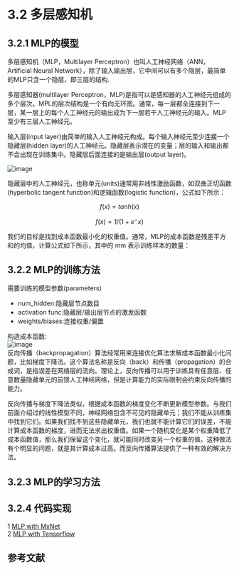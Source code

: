 # 3.2 多层感知机
## 3.2.1 MLP的模型

多层感知机（MLP，Multilayer Perceptron）也叫人工神经网络（ANN，Artificial Neural Network），除了输入输出层，它中间可以有多个隐层，最简单的MLP只含一个隐层，即三层的结构.

多层感知器(multilayer Perceptron，MLP)是指可以是感知器的人工神经元组成的多个层次。MPL的层次结构是一个有向无环图。通常，每一层都全连接到下一层，某一层上的每个人工神经元的输出成为下一层若干人工神经元的输入。MLP至少有三层人工神经元。

输入层(input layer)由简单的输入人工神经元构成。每个输入神经元至少连接一个隐藏层(hidden layer)的人工神经元。隐藏层表示潜在的变量；层的输入和输出都不会出现在训练集中。隐藏层后面连接的是输出层(output layer)。

![image](http://obmpvqs90.bkt.clouddn.com/muti-layer-perceptron.png)

隐藏层中的人工神经元，也称单元(units)通常用非线性激励函数，如双曲正切函数(hyperbolic tangent function)和逻辑函数(logistic function)，公式如下所示：
            
```math
f(x)=tanh(x)
```
```math
f(x)=1/(1+e^-x)
```

我们的目标是找到成本函数最小化的权重值。通常，MLP的成本函数是残差平方和的均值，计算公式如下所示，其中的 mm 表示训练样本的数量：

## 3.2.2 MLP的训练方法

需要训练的模型参数(parameters)
- num_hidden:隐藏层节点数目 
- activation func:隐藏层/输出层节点的激发函数 
- weights/biases:连接权重/偏置 

构造成本函数:  
![image](http://obmpvqs90.bkt.clouddn.com/cost_func_quadratic.png)  
反向传播（backpropagation）算法经常用来连接优化算法求解成本函数最小化问题，比如梯度下降法。这个算法名称是反向（back）和传播（propagation）的合成词，是指误差在网络层的流向。理论上，反向传播可以用于训练具有任意层、任意数量隐藏单元的前馈人工神经网络，但是计算能力的实际限制会约束反向传播的能力。

反向传播与梯度下降法类似，根据成本函数的梯度变化不断更新模型参数。与我们前面介绍过的线性模型不同，神经网络包含不可见的隐藏单元；我们不能从训练集中找到它们。如果我们找不到这些隐藏单元，我们也就不能计算它们的误差，不能计算成本函数的梯度，进而无法求出权重值。如果一个随机变化是某个权重降低了成本函数值，那么我们保留这个变化，就可能同时改变另一个权重的值。这种做法有个明显的问题，就是其计算成本过高。而反向传播算法提供了一种有效的解决方法。

## 3.2.3 MLP的学习方法

## 3.2.4 代码实现
1 [MLP with MxNet]()  
2 [MLP with Tensorflow]()

## 参考文献
